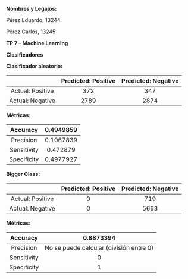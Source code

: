 ﻿**Nombres y Legajos:**

Pérez Eduardo, 13244

Pérez Carlos, 13245

**TP 7 – Machine Learning**

**Clasificadores**

**Clasificador aleatorio:**

||Predicted: Positive|Predicted: Negative|
| :-: | :-: | :-: |
|Actual: Positive|372|347|
|Actual: Negative|2789|2874|
**Métricas:** 

|Accuracy|0.4949859|
| :-: | :-: |
|Precision|0.1067839|
|Sensitivity|0.472879|
|Specificity|0.4977927|

**Bigger Class:**

||Predicted: Positive|Predicted: Negative|
| :-: | :-: | :-: |
|Actual: Positive|0|719|
|Actual: Negative|0|5663|
**Métricas:** 

|Accuracy|0.8873394|
| :-: | :-: |
|Precision|No se puede calcular (división entre 0)|
|Sensitivity|0|
|Specificity|1|

